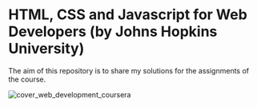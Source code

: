# HTML, CSS and Javascript for Web Developers (by Johns Hopkins University)
The aim of this repository is to share my solutions for the assignments of the course.


![cover_web_development_coursera](https://user-images.githubusercontent.com/60944453/103386010-e3984f80-4b0d-11eb-8a40-1efacfe8064d.PNG)
